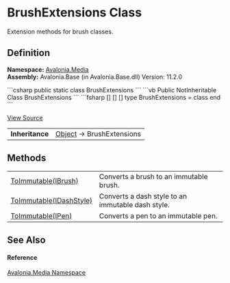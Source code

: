 # BrushExtensions Class


Extension methods for brush classes.



## Definition
**Namespace:** <a href="N_Avalonia_Media">Avalonia.Media</a>  
**Assembly:** Avalonia.Base (in Avalonia.Base.dll) Version: 11.2.0

<Tabs groupId="api-code-preview">
<TabItem value="csharp" label="C#">
```csharp
public static class BrushExtensions
```
</TabItem>
<TabItem value="vb" label="VB">
```vb
<ExtensionAttribute>
Public NotInheritable Class BrushExtensions
```
</TabItem>
<TabItem value="fsharp" label="F#">
```fsharp
[<AbstractClassAttribute>]
[<SealedAttribute>]
[<ExtensionAttribute>]
type BrushExtensions = class end
```
</TabItem>
</Tabs>



<a href="https://github.com/AvaloniaUI/Avalonia/tree/master/src/Avalonia.Base/Media/BrushExtensions.cs" title="View the source code">View Source</a>

<table>
<tr><td><strong>Inheritance</strong></td><td><a href="https://learn.microsoft.com/dotnet/api/system.object" target="_blank" rel="noopener noreferrer">Object</a>  →  BrushExtensions</td></tr>
</table>



## Methods
<table>
<tr>
<td><a href="M_Avalonia_Media_BrushExtensions_ToImmutable">ToImmutable(IBrush)</a></td>
<td>Converts a brush to an immutable brush.</td>
</tr>
<tr>
<td><a href="M_Avalonia_Media_BrushExtensions_ToImmutable_1">ToImmutable(IDashStyle)</a></td>
<td>Converts a dash style to an immutable dash style.</td>
</tr>
<tr>
<td><a href="M_Avalonia_Media_BrushExtensions_ToImmutable_2">ToImmutable(IPen)</a></td>
<td>Converts a pen to an immutable pen.</td>
</tr>
</table>

## See Also


#### Reference
<a href="N_Avalonia_Media">Avalonia.Media Namespace</a>  
